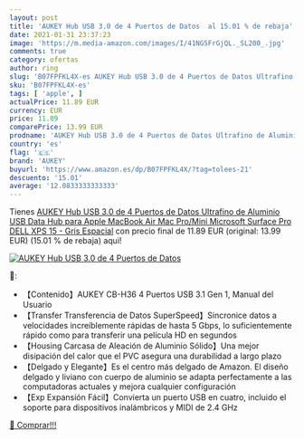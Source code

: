 ```yaml
---
layout: post
title: 'AUKEY Hub USB 3.0 de 4 Puertos de Datos  al 15.01 % de rebaja'
date: 2021-01-31 23:37:23
image: 'https://m.media-amazon.com/images/I/41NG5FrGjQL._SL200_.jpg'
comments: true
category: ofertas
author: ring
slug: 'B07FPFKL4X-es AUKEY Hub USB 3.0 de 4 Puertos de Datos Ultrafino de...'
sku: 'B07FPFKL4X-es'
tags: [ 'apple', ]
actualPrice: 11.89 EUR
currency: EUR
price: 11.89
comparePrice: 13.99 EUR
prodname: 'AUKEY Hub USB 3.0 de 4 Puertos de Datos Ultrafino de Aluminio USB Data Hub para Apple MacBook Air  Mac Pro/Mini  Microsoft Surface Pro  DELL XPS 15 - Gris Espacial'
country: 'es'
flag: '🇪🇸'
brand: 'AUKEY'
buyurl: 'https://www.amazon.es/dp/B07FPFKL4X/?tag=tolees-21'
descuento: '15.01'
average: '12.0833333333333'
---
```


Tienes [AUKEY Hub USB 3.0 de 4 Puertos de Datos Ultrafino de Aluminio USB Data Hub para Apple MacBook Air  Mac Pro/Mini  Microsoft Surface Pro  DELL XPS 15 - Gris Espacial](https://www.amazon.es/dp/B07FPFKL4X/?tag=tolees-21) con precio final de  11.89 EUR (original: 13.99 EUR) (15.01 %  de rebaja) aqui!

[![AUKEY Hub USB 3.0 de 4 Puertos de Datos ](https://m.media-amazon.com/images/I/41NG5FrGjQL._SL200_.jpg)](https://www.amazon.es/dp/B07FPFKL4X/?tag=tolees-21)

🔎:

- 【Contenido】AUKEY CB-H36 4 Puertos USB 3.1 Gen 1, Manual del Usuario
- 【Transfer Transferencia de Datos SuperSpeed】Sincronice datos a velocidades increíblemente rápidas de hasta 5 Gbps, lo suficientemente rápido como para transferir una película HD en segundos
- 【Housing Carcasa de Aleación de Aluminio Sólido】Una mejor disipación del calor que el PVC asegura una durabilidad a largo plazo
- 【Delgado y Elegante】Es el centro más delgado de Amazon. El diseño delgado y liviano con cuerpo de aluminio se adapta perfectamente a las computadoras actuales y mejora cualquier configuración
- 【Exp Expansión Fácil】Convierta un puerto USB en cuatro, incluido el soporte para dispositivos inalámbricos y MIDI de 2.4 GHz

[🛒 Comprar!!!](https://www.amazon.es/dp/B07FPFKL4X/?tag=tolees-21)
